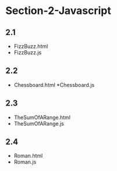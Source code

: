 # Section-2-Javascript

## 2.1
* FizzBuzz.html
* FizzBuzz.js

## 2.2
* Chessboard.html
*Chessboard.js

## 2.3
* TheSumOfARange.html
* TheSumOfARange.js

## 2.4
* Roman.html
* Roman.js
